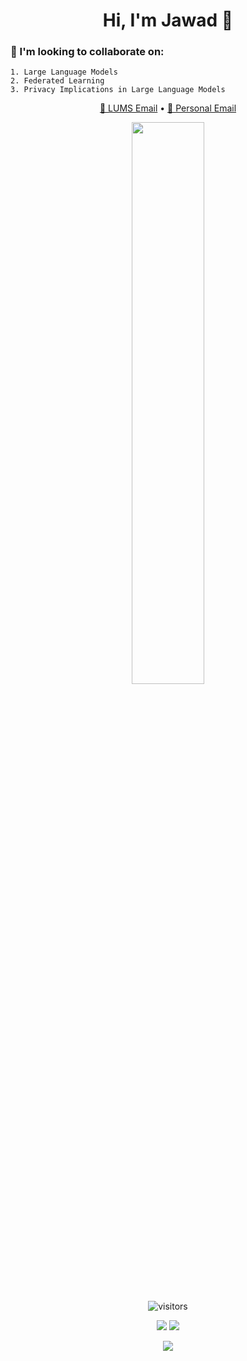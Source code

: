 <h1 align="center">Hi, I'm Jawad 👋</h1>

### 🤝 I'm looking to collaborate on:

```text
1. Large Language Models
2. Federated Learning
3. Privacy Implications in Large Language Models
```

<p align="center"> <a href="mailto:25100094@lums.edu.pk">📧 LUMS Email</a> • <a href="mailto:jawad.saeed586r@gmail.com">📧 Personal Email</a> </p>

<p align="center">
  <img src="https://github-readme-stats.vercel.app/api?username=Jawamegamind&show_icons=true&theme=tokyonight" width="48%" />
</p>

<p align="center">
  <img src="https://visitor-badge.laobi.icu/badge?page_id=Jawamegamind" alt="visitors" />
</p>

<p align="center">
  <img src="http://github-profile-summary-cards.vercel.app/api/cards/profile-details?username=Jawamegamind&theme=tokyonight"/>
  <img src="http://github-profile-summary-cards.vercel.app/api/cards/most-commit-language?username=Jawamegamind&theme=tokyonight" />
</p>
<p align="center"> <img src = "https://github-readme-stats.vercel.app/api/top-langs/?username=Jawamegamind"&theme=tokyonight />  </p>

